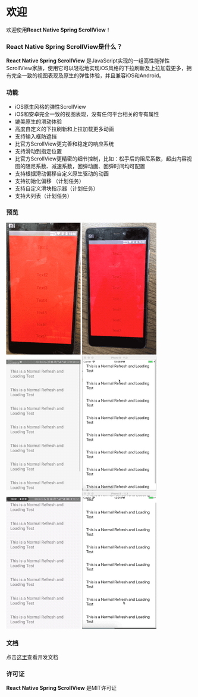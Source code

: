 # 欢迎

欢迎使用**React Native Spring ScrollView**！

### **React Native Spring ScrollView**是什么？

**React Native Spring ScrollView** 是JavaScript实现的一组高性能弹性ScrollView家族，使用它可以轻松地实现iOS风格的下拉刷新及上拉加载更多，拥有完全一致的视图表现及原生的弹性体验，并且兼容iOS和Android。

### 功能


* iOS原生风格的弹性ScrollView
* iOS和安卓完全一致的视图表现，没有任何平台相关的专有属性
* 媲美原生的滑动体验
* 高度自定义的下拉刷新和上拉加载更多动画
* 支持输入框防遮挡
* 比官方ScrollView更完善和稳定的响应系统
* 支持滑动到指定位置
* 比官方ScrollView更精密的细节控制，比如：松手后的阻尼系数，超出内容视图的阻尼系数、减速系数，回弹动画、回弹时间均可配置
* 支持根据滑动偏移自定义原生驱动的动画
* 支持初始化偏移 （计划任务）
* 支持自定义滑块指示器（计划任务）
* 支持大列表（计划任务）


### 预览
![Preview](./docs/demo1.gif)
![Preview](./docs/demo2.gif)
![Preview](./docs/RefreshAndroid.gif)
![Preview](./docs/RefreshIOS.gif)
![Preview](./docs/LoadingAndroid.gif)
![Preview](./docs/LoadingIOS.gif)

### 文档

点击[这里](https://bolan9999.github.io/react-native-spring-scrollview/#/)查看开发文档

### 许可证

**React Native Spring ScrollView** 是MIT许可证
